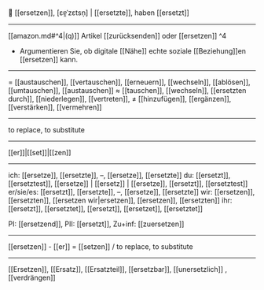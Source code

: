 🔄 [[ersetzen]], [ɛɐ̯ˈzɛtsn̩] | [[ersetzte]], haben [[ersetzt]]

---
[[amazon.md#^4|(q)]] Artikel [[zurücksenden]] oder [[ersetzen]] ^4


- Argumentieren Sie, ob digitale [[Nähe]] echte soziale [[Beziehung]]en [[ersetzen]] kann.  


---
= [[austauschen]], [[vertauschen]], [[erneuern]], [[wechseln]], [[ablösen]], [[umtauschen]], [[austauschen]]
≈ [[tauschen]], [[wechseln]], [[ersetzten durch]], [[niederlegen]],  [[vertreten]], 
≠ [[hinzufügen]], [[ergänzen]], [[verstärken]], [[vermehren]]

---
to replace, to substitute

---
[[er]]|[[set]]|[[zen]]

---
ich: [[ersetze]], [[ersetzte]], –, [[ersetze]], [[ersetzte]]
du: [[ersetzt]], [[ersetztest]], [[ersetze]] | [[ersetz]] | [[ersetze]], [[ersetzt]], [[ersetztest]]
er/sie/es: [[ersetzt]], [[ersetzte]], –, [[ersetze]], [[ersetzte]]
wir: [[ersetzen]], [[ersetzten]], [[ersetzen wir|ersetzen]], [[ersetzen]], [[ersetzten]]
ihr: [[ersetzt]], [[ersetztet]], [[ersetzt]], [[ersetzet]], [[ersetztet]]

PI: [[ersetzend]], PII: [[ersetzt]], Zu+inf: [[zuersetzen]]

---
[[ersetzen]] - [[er]] = [[setzen]] / to replace, to substitute

---
[[Ersetzen]], [[Ersatz]], [[Ersatzteil]], [[ersetzbar]], [[unersetzlich]]
, [[verdrängen]]
